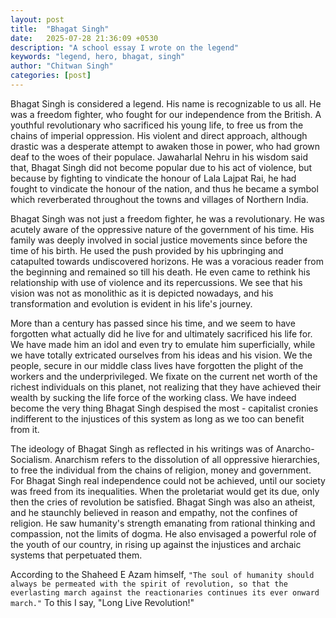 ```yaml
---
layout: post
title:  "Bhagat Singh"
date:   2025-07-28 21:36:09 +0530
description: "A school essay I wrote on the legend"
keywords: "legend, hero, bhagat, singh"
author: "Chitwan Singh"
categories: [post]
---
```


Bhagat Singh is considered a legend. His name is recognizable to us all. He was a freedom fighter, who fought for our independence from the British. A youthful revolutionary who sacrificed his young life, to free us from the chains of imperial oppression. His violent and direct approach, although drastic was a desperate attempt to awaken those in power, who had grown deaf to the woes of their populace. Jawaharlal Nehru in his wisdom said that, Bhagat Singh did not become popular due to his act of violence, but because by fighting to vindicate the honour of Lala Lajpat Rai, he had fought to vindicate the honour of the nation, and thus he became a symbol which reverberated throughout the towns and villages of Northern India.

Bhagat Singh was not just a freedom fighter, he was a revolutionary. He was acutely aware of the oppressive nature of the government of his time. His family was deeply involved in social justice movements since before the time of his birth. He used the push provided by his upbringing and catapulted towards undiscovered horizons. He was a voracious reader from the beginning and remained so till his death. He even came to rethink his relationship with use of violence and its repercussions. We see that his vision was not as monolithic as it is depicted nowadays, and his transformation and evolution is evident in his life's journey.

More than a century has passed since his time, and we seem to have forgotten what actually did he live for and ultimately sacrificed his life for. We have made him an idol and even try to emulate him superficially, while we have totally extricated ourselves from his ideas and his vision. We the people, secure in our middle class lives have forgotten the plight of the workers and the underprivileged. We fixate on the current net worth of the richest individuals on this planet, not realizing that they have achieved their wealth by sucking the life force of the working class. We have indeed become the very thing Bhagat Singh despised the most - capitalist cronies indifferent to the injustices of this system as long as we too can benefit from it.

The ideology of Bhagat Singh as reflected in his writings was of Anarcho-Socialism. Anarchism refers to the dissolution of all oppressive hierarchies, to free the individual from the chains of religion, money and government. For Bhagat Singh real independence could not be achieved, until our society was freed from its inequalities. When the proletariat would get its due, only then the cries of revolution be satisfied. Bhagat Singh was also an atheist, and he staunchly believed in reason and empathy, not the confines of religion. He saw humanity's strength emanating from rational thinking and compassion, not the limits of dogma. He also envisaged a powerful role of the youth of our country, in rising up against the injustices and archaic systems that perpetuated them.

According to the Shaheed E Azam himself, `"The soul of humanity should always be permeated with the spirit of revolution, so that the everlasting march against the reactionaries continues its ever onward march."` To this I say, "Long Live Revolution!"